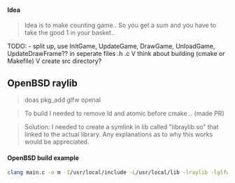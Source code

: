 
#### Idea
> Idea is to make counting game.. So you get a sum and you have to take the good 1 in your basket..


TODO:
    - split up, use InitGame, UpdateGame, DrawGame, UnloadGame, UpdateDrawFrame?? in seperate files .h .c
    V think about building (cmake or Makefile)
    V create src directory?

## 


## OpenBSD raylib
> doas pkg_add glfw openal

> To build I needed to remove ld and atomic before cmake .. (made PR)

> Solution: I needed to create a symlink in lib called "libraylib.so" that linked to the actual library. Any explanations as to why this works would be appreciated.


#### OpenBSD build example
```bash
clang main.c -o m -I/usr/local/include -L/usr/local/lib -lraylib -lglfw  -lopenal -lm -lpthread
```
